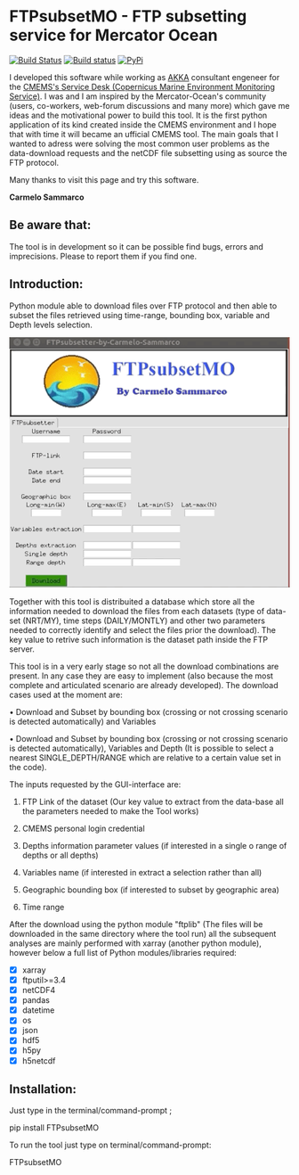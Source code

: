 # FTPsubsetMO - FTP subsetting service for Mercator Ocean

[![Build Status](https://travis-ci.com/carmelosammarco/FTPsubsetMO.png)](https://travis-ci.com/carmelosammarco/FTPsubsetMO) [![Build status](https://ci.appveyor.com/api/projects/status/y4glc7d7ccjb8diq?svg=true)](https://ci.appveyor.com/project/carmelosammarco/FTPsubsetMO) [![PyPi](https://img.shields.io/badge/PyPi-Project-yellow.svg)](https://pypi.org/project/FTPsubsetMO/) 

I developed this software while working as [AKKA](https://www.akka-technologies.com) consultant engeneer for the [CMEMS's Service Desk (Copernicus Marine Environment Monitoring Service)](http://marine.copernicus.eu). I was and I am inspired by the Mercator-Ocean's community (users, co-workers, web-forum discussions and many more) which gave me ideas and the motivational power to build this tool. It is the first python application of its kind created inside the CMEMS environment and I hope that with time it will became an ufficial CMEMS tool. The main goals that I wanted to adress were solving the most common user problems as the data-download requests and the netCDF file subsetting using as source the FTP protocol.

Many thanks to visit this page and try this software.

**Carmelo Sammarco**


## Be aware that:

The tool is in development so it can be possible find bugs, errors and imprecisions. Please to report them if you find one.

## Introduction:

Python module able to download files over FTP protocol and then able to subset the files retrieved using time-range, bounding box, variable and Depth levels selection.

<p align="center">
   <img width="" height="" src="FTPsubsetMO/IMAGES/GUI.gif">
</p>

Together with this tool is distribuited a database which store all the information needed to download the files from each datasets (type of data-set (NRT/MY), time steps (DAILY/MONTLY) and other two parameters needed to correctly identify and select the files prior the download). The key value to retrive such information is the dataset path inside the FTP server. 

This tool is in a very early stage so not all the download combinations are present. In any case they are easy to implement (also because the most complete and articulated scenario are already developed). The download cases used at the moment are:

• Download and Subset by bounding box (crossing or not crossing scenario is detected automatically) and Variables

• Download and Subset by bounding box (crossing or not crossing scenario is detected automatically), Variables and Depth (It is possible to select a nearest SINGLE_DEPTH/RANGE which are relative to a certain value set in the code). 

The inputs requested by the GUI-interface are:

1) FTP Link of the dataset (Our key value to extract from the data-base all the parameters needed to make the Tool works)

2) CMEMS personal login credential

3) Depths information parameter values (if interested in a single o range of depths or all depths)

4) Variables name (if interested in extract a selection rather than all)

5) Geographic bounding box (if interested to subset by geographic area)

6) Time range

After the download using the python module "ftplib" (The files will be downloaded in the same directory where the tool run) all the subsequent analyses are mainly performed with xarray (another python module), however below a full list of Python modules/libraries required:

- [x] xarray
- [x] ftputil>=3.4
- [x] netCDF4
- [x] pandas
- [x] datetime
- [x] os
- [x] json
- [x] hdf5
- [x] h5py
- [x] h5netcdf

## Installation:

Just type in the terminal/command-prompt ;

pip install FTPsubsetMO

To run the tool just type on terminal/command-prompt:

FTPsubsetMO